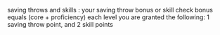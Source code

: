 saving throws and skills :
your saving throw bonus or skill check bonus equals (core + proficiency)
each level you are granted the following: 1 saving throw point, and 2 skill points
